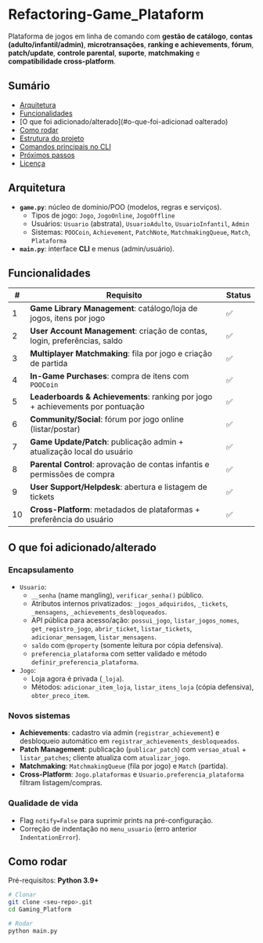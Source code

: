 # Refactoring-Game_Plataform

Plataforma de jogos em linha de comando com **gestão de catálogo**, **contas (adulto/infantil/admin)**, **microtransações**, **ranking e achievements**, **fórum**, **patch/update**, **controle parental**, **suporte**, **matchmaking** e **compatibilidade cross-platform**.

## Sumário
- [Arquitetura](#arquitetura)
- [Funcionalidades](#funcionalidades)
- [O que foi adicionado/alterado](#o-que-foi-adicionad oalterado)
- [Como rodar](#como-rodar)
- [Estrutura do projeto](#estrutura-do-projeto)
- [Comandos principais no CLI](#comandos-principais-no-cli)
- [Próximos passos](#próximos-passos)
- [Licença](#licença)

## Arquitetura

- **`game.py`**: núcleo de domínio/POO (modelos, regras e serviços).
  - Tipos de jogo: `Jogo`, `JogoOnline`, `JogoOffline`
  - Usuários: `Usuario` (abstrata), `UsuarioAdulto`, `UsuarioInfantil`, `Admin`
  - Sistemas: `POOCoin`, `Achievement`, `PatchNote`, `MatchmakingQueue`, `Match`, `Plataforma`
- **`main.py`**: interface **CLI** e menus (admin/usuário).

## Funcionalidades

| # | Requisito | Status |
|---|-----------|--------|
| 1 | **Game Library Management**: catálogo/loja de jogos, itens por jogo | ✅ |
| 2 | **User Account Management**: criação de contas, login, preferências, saldo | ✅ |
| 3 | **Multiplayer Matchmaking**: fila por jogo e criação de partida | ✅ |
| 4 | **In-Game Purchases**: compra de itens com `POOCoin` | ✅ |
| 5 | **Leaderboards & Achievements**: ranking por jogo + achievements por pontuação | ✅ |
| 6 | **Community/Social**: fórum por jogo online (listar/postar) | ✅ |
| 7 | **Game Update/Patch**: publicação admin + atualização local do usuário | ✅ |
| 8 | **Parental Control**: aprovação de contas infantis e permissões de compra | ✅ |
| 9 | **User Support/Helpdesk**: abertura e listagem de tickets | ✅ |
| 10 | **Cross-Platform**: metadados de plataformas + preferência do usuário | ✅ |

## O que foi adicionado/alterado

### Encapsulamento
- `Usuario`:
  - `__senha` (name mangling), `verificar_senha()` público.
  - Atributos internos privatizados: `_jogos_adquiridos`, `_tickets`, `_mensagens`, `_achievements_desbloqueados`.
  - API pública para acesso/ação: `possui_jogo`, `listar_jogos_nomes`, `get_registro_jogo`, `abrir_ticket`, `listar_tickets`, `adicionar_mensagem`, `listar_mensagens`.
  - `saldo` com `@property` (somente leitura por cópia defensiva).
  - `preferencia_plataforma` com setter validado e método `definir_preferencia_plataforma`.
- `Jogo`:
  - Loja agora é privada (`_loja`).
  - Métodos: `adicionar_item_loja`, `listar_itens_loja` (cópia defensiva), `obter_preco_item`.

### Novos sistemas
- **Achievements**: cadastro via admin (`registrar_achievement`) e desbloqueio automático em `registrar_achievements_desbloqueados`.
- **Patch Management**: publicação (`publicar_patch`) com `versao_atual` + `listar_patches`; cliente atualiza com `atualizar_jogo`.
- **Matchmaking**: `MatchmakingQueue` (fila por jogo) e `Match` (partida).
- **Cross-Platform**: `Jogo.plataformas` e `Usuario.preferencia_plataforma` filtram listagem/compras.

### Qualidade de vida
- Flag `notify=False` para suprimir prints na pré-configuração.
- Correção de indentação no `menu_usuario` (erro anterior `IndentationError`).

## Como rodar

Pré-requisitos: **Python 3.9+**

```bash
# Clonar
git clone <seu-repo>.git
cd Gaming_Platform

# Rodar
python main.py
